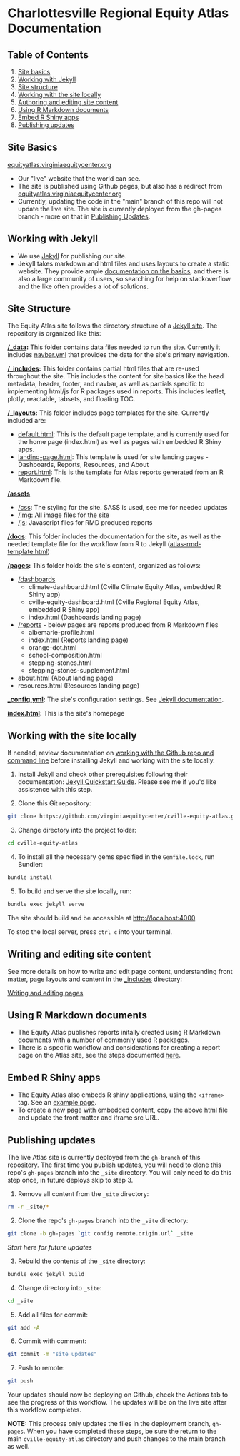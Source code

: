 # Charlottesville Regional Equity Atlas Documentation

## Table of Contents

1. [Site basics](#site-basics)
2. [Working with Jekyll](#working-with-jekyll)
3. [Site structure](#site-structure)
4. [Working with the site locally](#working-with-the-site-locally)
5. [Authoring and editing site content](#authoring-and-editing-site-content)
6. [Using R Markdown documents](#using-r-markdown-documents)
7. [Embed R Shiny apps](#embed-r-shiny-apps)
8. [Publishing updates](#publishing-updates)

## Site Basics

[equityatlas.virginiaequitycenter.org](https://virginiaequitycenter.github.io/cville-equity-atlas/)
  * Our "live" website that the world can see.
  * The site is published using Github pages, but also has a redirect from [equityatlas.virginiaequitycenter.org](equityatlas.virginiaequitycenter.org)
  * Currently, updating the code in the "main" branch of this repo will not update the live site. The site is currently deployed from the gh-pages branch - more on that in [Publishing Updates](#publishing-updates).

## Working with Jekyll

  * We use [Jekyll](https://jekyllrb.com) for publishing our site.
  * Jekyll takes markdown and html files and uses layouts to create a static website. They provide ample [documentation on the basics](https://jekyllrb.com/docs/), and there is also a large community of users, so searching for help on stackoverflow and the like often provides a lot of solutions.

## Site Structure

The Equity Atlas site follows the directory structure of a [Jekyll site](https://jekyllrb.com/docs/structure/). The repository is organized like this:

**[/_data](https://github.com/virginiaequitycenter/cville-equity-atlas/tree/main/_data):** This folder contains data files needed to run the site. Currently it includes [navbar.yml](https://github.com/virginiaequitycenter/cville-equity-atlas/blob/main/_data/navbar.yml) that provides the data for the site's primary navigation.

**[/_includes](https://github.com/virginiaequitycenter/cville-equity-atlas/tree/main/_includes):** This folder contains partial html files that are re-used throughout the site. This includes the content for site basics like the head metadata, header, footer, and navbar, as well as partials specific to implementing html/js for R packages used in reports. This includes leaflet, plotly, reactable, tabsets, and floating TOC. 

**[/_layouts](https://github.com/virginiaequitycenter/cville-equity-atlas/tree/main/_layouts):** This folder includes page templates for the site. Currently included are:
  * [default.html](https://github.com/virginiaequitycenter/cville-equity-atlas/blob/main/_layouts/default.html): This is the default page template, and is currently used for the home page (index.html) as well as pages with embedded R Shiny apps.
  * [landing-page.html](https://github.com/virginiaequitycenter/cville-equity-atlas/blob/main/_layouts/landing-page.html): This template is used for site landing pages - Dashboards, Reports, Resources, and About
  * [report.html](https://github.com/virginiaequitycenter/cville-equity-atlas/blob/main/_layouts/report.html): This is the template for Atlas reports generated from an R Markdown file.

**[/assets](https://github.com/virginiaequitycenter/cville-equity-atlas/tree/main/assets)**
  * [/css](https://github.com/virginiaequitycenter/cville-equity-atlas/tree/main/assets/css): The styling for the site. SASS is used, see me for needed updates
  * [/img](https://github.com/virginiaequitycenter/cville-equity-atlas/tree/main/assets/img): All image files for the site
  * [/js](https://github.com/virginiaequitycenter/cville-equity-atlas/tree/main/assets/js): Javascript files for RMD produced reports

**[/docs](https://github.com/virginiaequitycenter/cville-equity-atlas/tree/main/docs):** This folder includes the documentation for the site, as well as the needed template file for the workflow from R to Jekyll ([atlas-rmd-template.html](https://github.com/virginiaequitycenter/cville-equity-atlas/blob/main/docs/atlas-rmd-template.html))

**[/pages](https://github.com/virginiaequitycenter/cville-equity-atlas/tree/main/pages):** This folder holds the site's content, organized as follows:
  * [/dashboards](https://github.com/virginiaequitycenter/cville-equity-atlas/tree/main/pages/dashboards)
    * climate-dashboard.html (Cville Climate Equity Atlas, embedded R Shiny app)
    * cville-equity-dashboard.html (Cville Regional Equity Atlas, embedded R Shiny app)
    * index.html (Dashboards landing page)
  * [/reports](https://github.com/virginiaequitycenter/cville-equity-atlas/tree/main/pages/reports) - below pages are reports produced from R Markdown files
    * albemarle-profile.html
    * index.html (Reports landing page)
    * orange-dot.html
    * school-composition.html
    * stepping-stones.html
    * stepping-stones-supplement.html
  * about.html (About landing page)
  * resources.html (Resources landing page)

**[_config.yml](https://github.com/virginiaequitycenter/cville-equity-atlas/blob/main/_config.yml):** The site's configuration settings. See [Jekyll documentation](https://jekyllrb.com/docs/configuration/).

**[index.html](https://github.com/virginiaequitycenter/cville-equity-atlas/blob/main/index.html):** This is the site's homepage

## Working with the site locally

If needed, review documentation on [working with the Github repo and command line](https://github.com/virginiaequitycenter/cville-equity-atlas/blob/main/docs/command-line.md) before installing Jekyll and working with the site locally.

1. Install Jekyll and check other prerequisites following their documentation: [Jekyll Quickstart Guide](https://jekyllrb.com/docs/). Please see me if you'd like assistence with this step.

2. Clone this Git repository:

```bash
git clone https://github.com/virginiaequitycenter/cville-equity-atlas.git
```

3. Change directory into the project folder:

```bash
cd cville-equity-atlas
```

4. To install all the necessary gems specified in the `Gemfile.lock`, run Bundler:

```bash
bundle install
```

5. To build and serve the site locally, run:

```bash
bundle exec jekyll serve
```

The site should build and be accessible at [http://localhost:4000](http://localhost:4000).

To stop the local server, press `ctrl c` into your terminal.

## Writing and editing site content

See more details on how to write and edit page content, understanding front matter, page layouts and content in the [_includes](https://github.com/virginiaequitycenter/cville-equity-atlas/tree/main/_includes) directory:

[Writing and editing pages]()

## Using R Markdown documents

   * The Equity Atlas publishes reports initally created using R Markdown documents with a number of commonly used R packages.  
   * There is a specific workflow and considerations for creating a report page on the Atlas site, see the steps documented [here]().

## Embed R Shiny apps

   * The Equity Atlas also embeds R shiny applications, using the `<iframe>` tag. See an [example page](https://github.com/virginiaequitycenter/cville-equity-atlas/blob/main/pages/dashboards/cville-equity-dashboard.html).
   * To create a new page with embedded content, copy the above html file and update the front matter and iframe src URL.

## Publishing updates

The live Atlas site is currently deployed from the `gh-branch` of this repository. The first time you publish updates, you will need to clone this repo's `gh-pages` branch into the `_site` directory. You will only need to do this step once, in future deploys skip to step 3.

1. Remove all content from the `_site` directory:

```bash
rm -r _site/*
```

2. Clone the repo's `gh-pages` branch into the `_site` directory:

```bash
git clone -b gh-pages `git config remote.origin.url` _site
```

*Start here for future updates*

3. Rebuild the contents of the `_site` directory:

```bash
bundle exec jekyll build
```
4. Change directory into `_site`:

```bash
cd _site
```

5. Add all files for commit:

```bash
git add -A
```

6. Commit with comment:

```bash
git commit -m "site updates"
```

7. Push to remote:

```bash
git push
```

Your updates should now be deploying on Github, check the Actions tab to see the progress of this workflow. The updates will be on the live site after this workflow completes. 

**NOTE:** This process only updates the files in the deployment branch, `gh-pages`. When you have completed these steps, be sure the return to the main `cville-equity-atlas` directory and push changes to the main branch as well. 